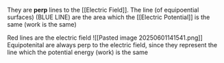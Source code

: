 They are **perp** lines to the  [[Electric Field]]. The line (of equipoential surfaces) (BLUE LINE) are the area which the [[Electric Potential]] is the same (work is the same)

Red lines are the electric field
![[Pasted image 20250601141541.png]]
Equipotenital are always perp to the electric field, since they represent the line which the potential energy (work) is the same





